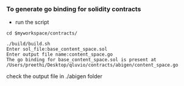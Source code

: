 ### To generate go binding for solidity contracts

* run the script

```
cd $myworkspace/contracts/
```
```
./build/build.sh
Enter sol_file:base_content_space.sol
Enter output file name:content_space.go
The go binding for base_content_space.sol is present at /Users/preethi/Desktop/qluvio/contracts/abigen/content_space.go
```

check the output file in ./abigen folder
